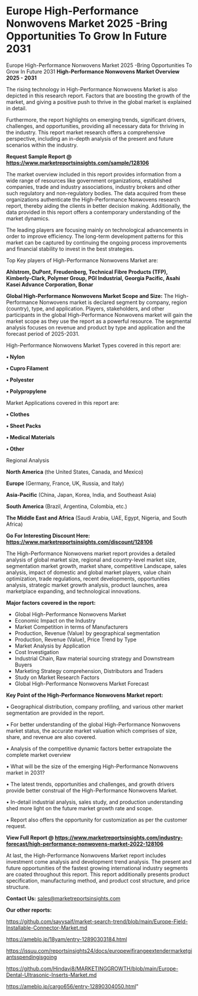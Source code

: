 # Europe High-Performance Nonwovens Market 2025 -Bring Opportunities To Grow In Future 2031
Europe High-Performance Nonwovens Market 2025 -Bring Opportunities To Grow In Future 2031
<Strong> High-Performance Nonwovens Market Overview 2025 - 2031</strong>

The rising technology in High-Performance Nonwovens Market is also depicted in this research report. Factors that are boosting the growth of the market, and giving a positive push to thrive in the global market is explained in detail.

Furthermore, the report highlights on emerging trends, significant drivers, challenges, and opportunities, providing all necessary data for thriving in the industry. This report market research offers a comprehensive perspective, including an in-depth analysis of the present and future scenarios within the industry.

<strong>Request Sample Report @ <a href=https://www.marketreportsinsights.com/sample/128106>https://www.marketreportsinsights.com/sample/128106</a></strong>

The market overview included in this report provides information from a wide range of resources like government organizations, established companies, trade and industry associations, industry brokers and other such regulatory and non-regulatory bodies. The data acquired from these organizations authenticate the High-Performance Nonwovens research report, thereby aiding the clients in better decision making. Additionally, the data provided in this report offers a contemporary understanding of the market dynamics.

The leading players are focusing mainly on technological advancements in order to improve efficiency. The long-term development patterns for this market can be captured by continuing the ongoing process improvements and financial stability to invest in the best strategies.

Top Key players of High-Performance Nonwovens Market are:

<strong>Ahlstrom, DuPont, Freudenberg, Technical Fibre Products (TFP), Kimberly-Clark, Polymer Group, PGI Industrial, Georgia Pacific, Asahi Kasei Advance Corporation, Bonar</strong>

<strong><b>Global High-Performance Nonwovens Market Scope and Size:</b></strong>
The High-Performance Nonwovens market is declared segment by company, region (country), type, and application. Players, stakeholders, and other participants in the global High-Performance Nonwovens market will gain the market scope as they use the report as a powerful resource. The segmental analysis focuses on revenue and product by type and application and the forecast period of 2025-2031.

High-Performance Nonwovens Market Types covered in this report are:

<strong>• Nylon

• Cupro Filament

• Polyester

• Polypropylene</strong>

Market Applications covered in this report are:

<strong>• Clothes

• Sheet Packs

• Medical Materials

• Other</strong> 

Regional Analysis

<strong>North America</strong> (the United States, Canada, and Mexico)

<strong>Europe</strong> (Germany, France, UK, Russia, and Italy)

<strong>Asia-Pacific</strong> (China, Japan, Korea, India, and Southeast Asia)

<strong>South America</strong> (Brazil, Argentina, Colombia, etc.)

<strong>The Middle East and Africa</strong> (Saudi Arabia, UAE, Egypt, Nigeria, and South Africa)

<strong>Go For Interesting Discount Here: <a href=https://www.marketreportsinsights.com/discount/128106>https://www.marketreportsinsights.com/discount/128106</a></strong>

The High-Performance Nonwovens market report provides a detailed analysis of global market size, regional and country-level market size, segmentation market growth, market share, competitive Landscape, sales analysis, impact of domestic and global market players, value chain optimization, trade regulations, recent developments, opportunities analysis, strategic market growth analysis, product launches, area marketplace expanding, and technological innovations.

<strong><b>Major factors covered in the report:</b></strong>
<ul>
  <li>Global High-Performance Nonwovens Market </li>
  <li>Economic Impact on the Industry</li>
  <li>Market Competition in terms of Manufacturers</li>
  <li>Production, Revenue (Value) by geographical segmentation</li>
  <li>Production, Revenue (Value), Price Trend by Type</li>
  <li>Market Analysis by Application</li>
  <li>Cost Investigation</li>
  <li>Industrial Chain, Raw material sourcing strategy and Downstream Buyers</li>
  <li>Marketing Strategy comprehension, Distributors and Traders</li>
  <li>Study on Market Research Factors</li>
  <li>Global High-Performance Nonwovens Market Forecast</li>
</ul>

<strong><b>Key Point of the High-Performance Nonwovens Market report:</b></strong>

• Geographical distribution, company profiling, and various other market segmentation are provided in the report.

• For better understanding of the global High-Performance Nonwovens market status, the accurate market valuation which comprises of size, share, and revenue are also covered.

• Analysis of the competitive dynamic factors better extrapolate the complete market overview

• What will be the size of the emerging High-Performance Nonwovens market in 2031?

• The latest trends, opportunities and challenges, and growth drivers provide better construal of the High-Performance Nonwovens Market.

• In-detail industrial analysis, sales study, and production understanding shed more light on the future market growth rate and scope.

• Report also offers the opportunity for customization as per the customer request.

<strong><b>View Full Report @ <a href=https://www.marketreportsinsights.com/industry-forecast/high-performance-nonwovens-market-2022-128106>https://www.marketreportsinsights.com/industry-forecast/high-performance-nonwovens-market-2022-128106</a></b></strong>


At last, the High-Performance Nonwovens Market report includes investment come analysis and development trend analysis. The present and future opportunities of the fastest growing international industry segments are coated throughout this report. This report additionally presents product specification, manufacturing method, and product cost structure, and price structure.

<strong>Contact Us:</strong>
sales@marketreportsinsights.com

<strong>Our other reports:</strong>

<a href=https://github.com/sayysaif/market-search-trend/blob/main/Europe-Field-Installable-Connector-Market.md>https://github.com/sayysaif/market-search-trend/blob/main/Europe-Field-Installable-Connector-Market.md</a>

<a href=https://ameblo.jp/18yam/entry-12890303184.html>https://ameblo.jp/18yam/entry-12890303184.html</a>

<a href=https://issuu.com/reportsinsights24/docs/europewifirangeextendermarketgiantsspendingisgoing>https://issuu.com/reportsinsights24/docs/europewifirangeextendermarketgiantsspendingisgoing</a>

<a href=https://github.com/Hindavi8/MARKETINGGROWTH/blob/main/Europe-Dental-Ultrasonic-Inserts-Market.md>https://github.com/Hindavi8/MARKETINGGROWTH/blob/main/Europe-Dental-Ultrasonic-Inserts-Market.md</a>

<a href=https://ameblo.jp/cargo656/entry-12890304050.html>https://ameblo.jp/cargo656/entry-12890304050.html</a>"
